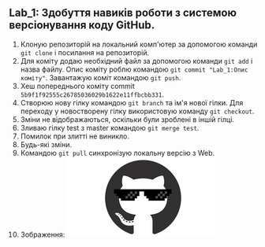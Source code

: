 Lab_1: Здобуття навиків роботи з системою версіонування коду GitHub.
-

1. Клоную репозиторій на локальний комп'ютер за допомогою команди `git clone` і посилання на репозиторій.
2. Для коміту додаю необхідний файл за допомогою команди `git add` i назва файлу. Опис коміту роблю командою `git commit "Lab_1:Опис коміту"`. Завантажую коміт командою `git push`.
3. Хеш попереднього коміту commit `5b9f1f92555c26785036029b1622e11ffbcbb331`.
4. Створюю нову гілку командою `git branch` та ім'я нової гілки. Для переходу у новостворену гілку використовую команду `git checkout`.
5. Зміни не відображаються, оскільки були зроблені в іншій гілці.
6. Зливаю гілку test з master командою `git merge test`. 
7. Помилок при злитті не виникло.
8. Будь-які зміни.
9. Командою `git pull` синхронізую локальну версію з Web.
10. Зображення:
![image](https://github.com/Vetal-V/IK-31-Vrublevskyi/blob/master/Lab_1/image.png)